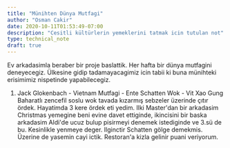 ```yaml
---
title: "Münihten Dünya Mutfagi"
author: "Osman Cakir"
date: 2020-10-11T01:53:49-07:00
description: "Cesitli kültürlerin yemeklerini tatmak icin tutulan not"
type: technical_note
draft: true
---
```


Ev arkadasimla beraber bir proje baslattik. Her hafta bir dünya mutfagini deneyecegiz. Ülkesine gidip tadamayacagimiz icin tabii ki buna münihteki erisimimiz nispetinde yapabilecegiz. 

1. Jack Glokenbach - Vietnam Mutfagi - Ente Schatten Wok - Vit Xao Gung 
Baharatlı zencefil soslu wok tavada kızarmış sebzeler üzerinde çıtır ördek. Hayatimda 3 kere ördek eti yedim. Ilki Master'dan bir arkadasim Christmas yemegine beni evine davet ettiginde, ikincisini bir baska arkadasim Aldi'de ucuz bulup pisirmeyi denemek istediginde ve 3.sü de bu. Kesinlikle yenmeye deger. Ilginctir Schatten gölge demekmis. Üzerine de yasemin cayi ictik. Restoran'a kizla gelinir puani veriyorum. 